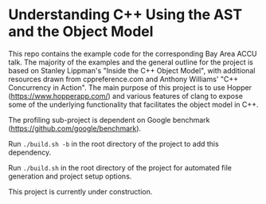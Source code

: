 # Understanding C++ Using the AST and the Object Model
This repo contains the example code for the corresponding Bay Area ACCU
talk. The majority of the examples and the general outline for the
project is based on Stanley Lippman's "Inside the C++ Object Model",
with additional resources drawn from cppreference.com and Anthony
Williams' "C++ Concurrency in Action". The main purpose of this
project is to use Hopper (https://www.hopperapp.com/) and various
features of clang to expose some of the underlying functionality that
facilitates the object model in C++.

The profiling sub-project is dependent on Google benchmark (https://github.com/google/benchmark).

Run `./build.sh -b` in the root directory of the project to add this dependency.

Run `./build.sh` in the root directory of the project for automated file generation and
project setup options.

This project is currently under construction.

